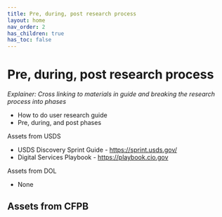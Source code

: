 ```yaml
---
title: Pre, during, post research process 
layout: home
nav_order: 2
has_children: true
has_toc: false
---
```


# Pre, during, post research process 
_Explainer: Cross linking to materials in guide and breaking the research process into phases_
* How to do user research guide
* Pre, during, and post phases

Assets from USDS
- USDS Discovery Sprint Guide - https://sprint.usds.gov/ 
- Digital Services Playbook - https://playbook.cio.gov

Assets from DOL
- None

Assets from CFPB
- 
